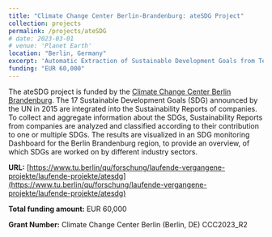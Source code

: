 ```yaml
---
title: "Climate Change Center Berlin-Brandenburg: ateSDG Project"
collection: projects
permalink: /projects/ateSDG
# date: 2023-03-01
# venue: 'Planet Earth'
location: "Berlin, Germany"
excerpt: 'Automatic Extraction of Sustainable Development Goals from Text (ateSDG)'
funding: "EUR 60,000"
---
```



The ateSDG project is funded by the [Climate Change Center Berlin Brandenburg](https://www.climate-change.center/). The 17 Sustainable Development Goals (SDG) announced by the UN in 2015 are integrated into the Sustainability Reports of companies. To collect and aggregate information about the SDGs, Sustainability Reports from companies are analyzed and classified according to their contribution to one or multiple SDGs. The results are visualized in an SDG monitoring Dashboard for the Berlin Brandenburg region, to provide an overview, of which SDGs are worked on by different industry sectors.

**URL:** [https://www.tu.berlin/qu/forschung/laufende-vergangene-projekte/laufende-projekte/atesdg](https://www.tu.berlin/qu/forschung/laufende-vergangene-projekte/laufende-projekte/atesdg)

**Total funding amount:** EUR 60,000

**Grant Number:** Climate Change Center Berlin (Berlin, DE) CCC2023_R2



